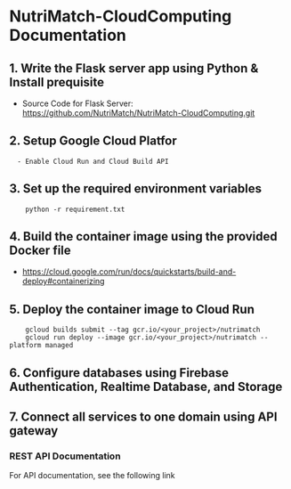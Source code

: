# NutriMatch-CloudComputing Documentation

## 1. Write the Flask server app using Python & Install prequisite
-  Source Code for Flask Server:
   https://github.com/NutriMatch/NutriMatch-CloudComputing.git
 
## 2. Setup Google Cloud Platfor
      - Enable Cloud Run and Cloud Build API
 
## 3. Set up the required environment variables
        python -r requirement.txt
        
## 4. Build the container image using the provided Docker file
- https://cloud.google.com/run/docs/quickstarts/build-and-deploy#containerizing

## 5. Deploy the container image to Cloud Run
        gcloud builds submit --tag gcr.io/<your_project>/nutrimatch
        gcloud run deploy --image gcr.io/<your_project>/nutrimatch --platform managed
        
## 6. Configure databases using Firebase Authentication, Realtime Database, and Storage

## 7. Connect all services to one domain using API gateway
### REST API Documentation
For API documentation, see the following link
